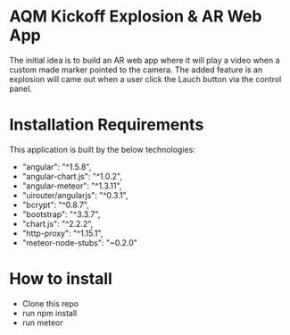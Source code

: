 AQM Kickoff Explosion & AR Web App
============

The initial idea is to build an AR web app where it will play a video when a custom made marker pointed to the camera.
The added feature is an explosion will came out when a user click the Lauch button via the control panel.

Installation Requirements
===========
This application is built by the below technologies:
- "angular": "^1.5.8",
- "angular-chart.js": "^1.0.2",
- "angular-meteor": "^1.3.11",
- "uirouter/angularjs": "^0.3.1",
- "bcrypt": "^0.8.7",
- "bootstrap": "^3.3.7",
- "chart.js": "^2.2.2",
- "http-proxy": "^1.15.1",
- "meteor-node-stubs": "~0.2.0"


How to install
==============
- Clone this repo
- run npm install
- run meteor
